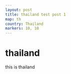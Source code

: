 ```yaml
---
layout: post
title: thailand test post 1
map: th
country: Thailand
markers: 10, 10
---
```


# thailand
this is thailand

